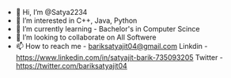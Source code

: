 - 👋 Hi, I’m @Satya2234
- 👀 I’m interested in C++, Java, Python
- 🌱 I’m currently learning - Bachelor's in Computer Scince 
- 💞️ I’m looking to collaborate on All Softwere
- 📫 How to reach me - bariksatyajit04@gmail.com
              Linkdin -https://www.linkedin.com/in/satyajit-barik-735093205
              Twitter - https://twitter.com/bariksatyajit04
<!---
Satya2234/Satya2234 is a ✨ special ✨ repository because its `README.md` (this file) appears on your GitHub profile.
You can click the Preview link to take a look at your changes.
--->
